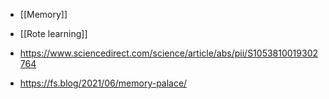 - [[Memory]]
- [[Rote learning]]

- https://www.sciencedirect.com/science/article/abs/pii/S1053810019302764
- https://fs.blog/2021/06/memory-palace/
